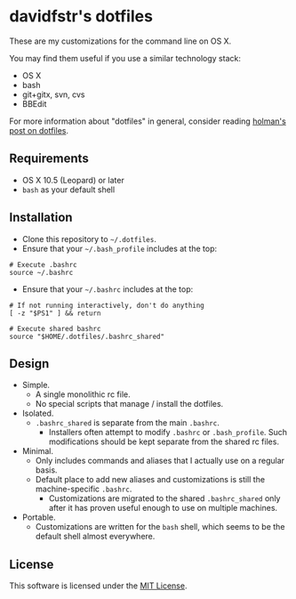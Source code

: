 # davidfstr's dotfiles

These are my customizations for the command line on OS X.

You may find them useful if you use a similar technology stack:

* OS X
* bash
* git+gitx, svn, cvs
* BBEdit

For more information about "dotfiles" in general, consider reading [holman's post on dotfiles](http://zachholman.com/2010/08/dotfiles-are-meant-to-be-forked/).


## Requirements

* OS X 10.5 (Leopard) or later
* `bash` as your default shell


## Installation

* Clone this repository to `~/.dotfiles`.
* Ensure that your `~/.bash_profile` includes at the top:

```
# Execute .bashrc
source ~/.bashrc
```

* Ensure that your `~/.bashrc` includes at the top:

```
# If not running interactively, don't do anything
[ -z "$PS1" ] && return

# Execute shared bashrc
source "$HOME/.dotfiles/.bashrc_shared"
```

## Design

* Simple.
    * A single monolithic rc file.
    * No special scripts that manage / install the dotfiles.
* Isolated.
    * `.bashrc_shared` is separate from the main `.bashrc`.
        * Installers often attempt to modify `.bashrc` or `.bash_profile`.
          Such modifications should be kept separate from the shared rc files.
* Minimal.
    * Only includes commands and aliases that I actually use on a regular basis.
    * Default place to add new aliases and customizations is still the
      machine-specific `.bashrc`.
        * Customizations are migrated to the shared `.bashrc_shared` only
          after it has proven useful enough to use on multiple machines.
* Portable.
    * Customizations are written for the `bash` shell,
      which seems to be the default shell almost everywhere.

## License

This software is licensed under the [MIT License].

[MIT License]: https://github.com/davidfstr/hbencode/blob/master/LICENSE.txt
